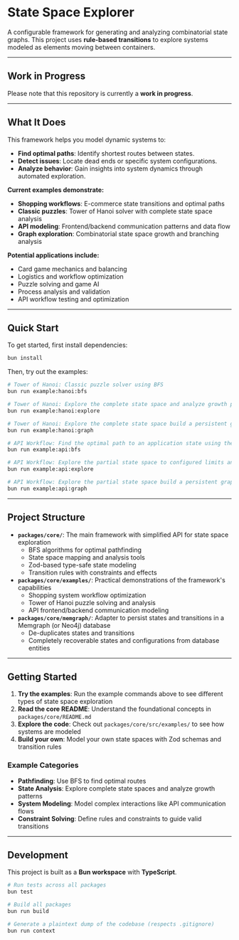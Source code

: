 # State Space Explorer

A configurable framework for generating and analyzing combinatorial state graphs. This project uses **rule-based transitions** to explore systems modeled as elements moving between containers.

---

## Work in Progress

Please note that this repository is currently a **work in progress**.

---

## What It Does

This framework helps you model dynamic systems to:

- **Find optimal paths**: Identify shortest routes between states.
- **Detect issues**: Locate dead ends or specific system configurations.
- **Analyze behavior**: Gain insights into system dynamics through automated exploration.

**Current examples demonstrate:**

- **Shopping workflows**: E-commerce state transitions and optimal paths
- **Classic puzzles**: Tower of Hanoi solver with complete state space analysis
- **API modeling**: Frontend/backend communication patterns and data flow
- **Graph exploration**: Combinatorial state space growth and branching analysis

**Potential applications include:**

- Card game mechanics and balancing
- Logistics and workflow optimization
- Puzzle solving and game AI
- Process analysis and validation
- API workflow testing and optimization

---

## Quick Start

To get started, first install dependencies:

```bash
bun install
```

Then, try out the examples:

```bash
# Tower of Hanoi: Classic puzzle solver using BFS
bun run example:hanoi:bfs

# Tower of Hanoi: Explore the complete state space and analyze growth patterns
bun run example:hanoi:explore

# Tower of Hanoi: Explore the complete state space build a persistent graph using memgraph
bun run example:hanoi:graph

# API Workflow: Find the optimal path to an application state using the JSON Placeholder API
bun run example:api:bfs

# API Workflow: Explore the partial state space to configured limits and analyze available actions at various states
bun run example:api:explore

# API Workflow: Explore the partial state space build a persistent graph using memgraph
bun run example:api:graph
```

---

## Project Structure

- **`packages/core/`**: The main framework with simplified API for state space exploration
  - BFS algorithms for optimal pathfinding
  - State space mapping and analysis tools
  - Zod-based type-safe state modeling
  - Transition rules with constraints and effects
- **`packages/core/examples/`**: Practical demonstrations of the framework's capabilities
  - Shopping system workflow optimization
  - Tower of Hanoi puzzle solving and analysis
  - API frontend/backend communication modeling
- **`packages/core/memgraph/`**: Adapter to persist states and transitions in a Memgraph (or Neo4j) database
  - De-duplicates states and transitions
  - Completely recoverable states and configurations from database entities

---

## Getting Started

1. **Try the examples**: Run the example commands above to see different types of state space exploration
2. **Read the core README**: Understand the foundational concepts in `packages/core/README.md`
3. **Explore the code**: Check out `packages/core/src/examples/` to see how systems are modeled
4. **Build your own**: Model your own state spaces with Zod schemas and transition rules

### Example Categories

- **Pathfinding**: Use BFS to find optimal routes
- **State Analysis**: Explore complete state spaces and analyze growth patterns
- **System Modeling**: Model complex interactions like API communication flows
- **Constraint Solving**: Define rules and constraints to guide valid transitions

---

## Development

This project is built as a **Bun workspace** with **TypeScript**.

```bash
# Run tests across all packages
bun test

# Build all packages
bun run build

# Generate a plaintext dump of the codebase (respects .gitignore)
bun run context
```
